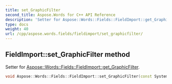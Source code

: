 ```yaml
---
title: set_GraphicFilter
second_title: Aspose.Words for C++ API Reference
description: 'Setter for Aspose::Words::Fields::FieldImport::get_GraphicFilter.'
type: docs
weight: 40
url: /cpp/aspose.words.fields/fieldimport/set_graphicfilter/
---
```

## FieldImport::set_GraphicFilter method


Setter for [Aspose::Words::Fields::FieldImport::get_GraphicFilter](../get_graphicfilter/).

```cpp
void Aspose::Words::Fields::FieldImport::set_GraphicFilter(const System::String &value)
```

